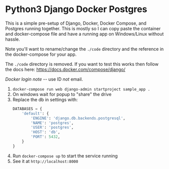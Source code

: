 # Python3 Django Docker Postgres

This is a simple pre-setup of Django, Docker, Docker Compose, and Postgres running together.
This is mostly so I can copy paste the container and docker-compose file and have a running app
on Windows/Linux without hassle.

Note you'll want to rename/change the `./code` directory and the reference in the docker-compose for your app.

The `./code` directory is removed. If you want to test this works then follow the docs here: https://docs.docker.com/compose/django/

*Docker login note* -- use ID _not_ email.

1. `docker-compose run web django-admin startproject sample_app .`
1. On windows wait for popup to "share" the drive
1. Replace the db in settings with: 
    ```py
    DATABASES = {
        'default': {
            'ENGINE': 'django.db.backends.postgresql',
            'NAME': 'postgres',
            'USER': 'postgres',
            'HOST': 'db',
            'PORT': 5432,
        }
    }
    ```
1. Run `docker-compose up` to start the service running
1. See it at `http://localhost:8000`
